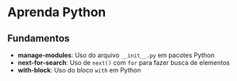 # Aprenda Python

## Fundamentos

- **manage-modules**: Uso do arquivo `__init__.py` em pacotes Python
- **next-for-search**: Uso de `next()` com `for` para fazer busca de elementos
- **with-block**: Uso do bloco `with` em Python